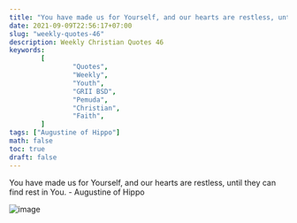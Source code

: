 ```yaml
---
title: "You have made us for Yourself, and our hearts are restless, until they can find rest in You."
date: 2021-09-09T22:56:17+07:00
slug: "weekly-quotes-46"
description: Weekly Christian Quotes 46
keywords:
        [
                "Quotes",
                "Weekly",
                "Youth",
                "GRII BSD",
                "Pemuda",
                "Christian",
                "Faith",
        ]
tags: ["Augustine of Hippo"]
math: false
toc: true
draft: false
---
```


You have made us for Yourself, and our hearts are restless, until they can find rest in You. - Augustine of Hippo

![image](/images/quotes/20210902.jpeg)
